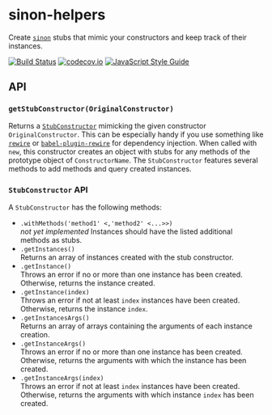 # sinon-helpers
Create [`sinon`](https://github.com/sinonjs/sinon) stubs that mimic your constructors and keep track of their instances.

[![Build Status](https://travis-ci.org/lukastaegert/sinon-helpers.svg?branch=master)](https://travis-ci.org/lukastaegert/sinon-helpers)
[![codecov.io](https://img.shields.io/codecov/c/github/lukastaegert/sinon-helpers.svg)](http://codecov.io/github/lukastaegert/sinon-helpers)
[![JavaScript Style Guide](https://img.shields.io/badge/code%20style-standard-brightgreen.svg)](http://standardjs.com/)

## API

### `getStubConstructor(OriginalConstructor)`

Returns a [`StubConstructor`](#stubconstructor-api) mimicking the given constructor `OriginalConstructor`. This can be
especially handy if you use something like [`rewire`](https://github.com/jhnns/rewire) or
[`babel-plugin-rewire`](https://github.com/speedskater/babel-plugin-rewire) for dependency injection. When called
with `new`, this constructor creates an object with stubs for any methods of the prototype object of `ConstructorName`.
The `StubConstructor` features several methods to add methods and query created instances.

### `StubConstructor` API
A `StubConstructor` has the following methods:
* `.withMethods('method1' <,'method2' <...>>)`  
    *not yet implemented*
    Instances should have the listed additional methods as stubs.
* `.getInstances()`   
    Returns an array of instances created with the stub constructor.
* `.getInstance()`  
    Throws an error if no or more than one instance has been created. Otherwise, returns the instance created.
* `.getInstance(index)`  
    Throws an error if not at least `index` instances have been created. Otherwise, returns the instance `index`.
* `.getInstancesArgs()`  
    Returns an array of arrays containing the arguments of each instance creation.
* `.getInstanceArgs()`  
    Throws an error if no or more than one instance has been created. Otherwise, returns the arguments with which the
    instance has been created.
* `.getInstanceArgs(index)`  
    Throws an error if not at least `index` instances have been created. Otherwise, returns the arguments with which
    instance `index` has been created.
